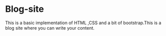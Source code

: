 # Blog-site
This is a basic implementation of HTML ,CSS and a bit of bootstrap.This is a blog site where you can write your content.
